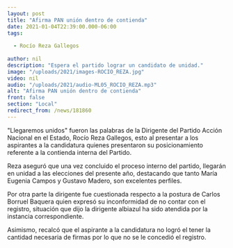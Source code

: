 ```yaml
---
layout: post
title: "Afirma PAN unión dentro de contienda"
date: 2021-01-04T22:39:00.000-06:00
tags:
  
  - Rocío Reza Gallegos
  
author: nil
description: "Espera el partido lograr un candidato de unidad."
image: "/uploads/2021/images-ROCIO_REZA.jpg"
video: nil
audio: "/uploads/2021/audio-ML05_ROCIO_REZA.mp3"
alt: "Afirma PAN unión dentro de contienda"
front: false
section: "Local"
redirect_from: /news/181860
---
```


"Llegaremos unidos" fueron las palabras de la Dirigente del Partido Acción Nacional en el Estado, Rocío Reza Gallegos, esto al presentar a los aspirantes a la candidatura quienes presentaron su posicionamiento referente a la contienda interna del Partido. 

Reza aseguró que una vez concluido el proceso interno del partido, llegarán en unidad a las elecciones del presente año, destacando que tanto María Eugenia Campos y Gustavo Madero, son excelentes perfiles.

Por otra parte la dirigente fue cuestionada respecto a la postura de Carlos Borruel Baquera quien expresó su inconformidad de no contar con el registro, situación que dijo la dirigente albiazul ha sido atendida por la instancia correspondiente.

Asimismo, recalcó que el aspirante a la candidatura no logró el tener la cantidad necesaria de firmas por lo que no se le concedió el registro.